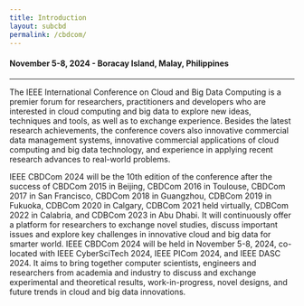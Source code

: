 ```yaml
---
title: Introduction
layout: subcbd
permalink: /cbdcom/
---
```


<div class="row">
<div class="col-md-10 mb-5">

<h4>November 5-8, 2024 - Boracay Island, Malay, Philippines</h4>
<hr/>

<p>The IEEE International Conference on Cloud and Big Data Computing is a premier forum for researchers, practitioners and developers who are interested in cloud computing and big data to explore new ideas, techniques and tools, as well as to exchange experience. Besides the latest research achievements, the conference covers also innovative commercial data management systems, innovative commercial applications of cloud computing and big data technology, and experience in applying recent research advances to real-world problems.</p>

<p>
IEEE CBDCom 2024 will be the 10th edition of the conference after the success of CBDCom 2015 in Beijing, CBDCom 2016 in Toulouse, CBDCom 2017 in San Francisco, CBDCom 2018 in Guangzhou, CDBCom 2019 in Fukuoka, CDBCom 2020 in Calgary, CDBCom 2021 held virtually, CDBCom 2022 in Calabria, and CDBCom 2023 in Abu Dhabi. It will continuously offer a platform for researchers to exchange novel studies, discuss important issues and explore key challenges in innovative cloud and big data for smarter world. IEEE CBDCom 2024 will be held in November 5-8, 2024, co-located with IEEE CyberSciTech 2024, IEEE PICom 2024, and IEEE DASC 2024. It aims to bring together computer scientists, engineers and researchers from academia and industry to discuss and exchange experimental and theoretical results, work-in-progress, novel designs, and future trends in cloud and big data innovations.
</p>

</div>
</div>

